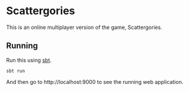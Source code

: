 # Scattergories

This is an online multiplayer version of the game, Scattergories. 

## Running

Run this using [sbt](http://www.scala-sbt.org/).

```
sbt run
```

And then go to http://localhost:9000 to see the running web application.
